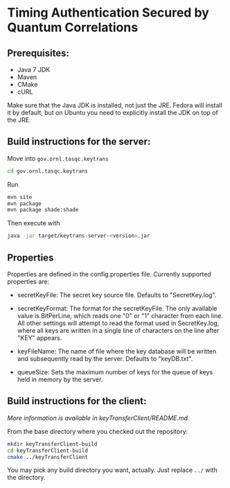 # Timing Authentication Secured by Quantum Correlations

## Prerequisites:

* Java 7 JDK
* Maven
* CMake
* cURL

Make sure that the Java JDK is installed, not just the JRE. Fedora will install it by default, but on Ubuntu you need to explicitly install the JDK on top of the JRE.

## Build instructions for the server:

Move into `gov.ornl.tasqc.keytrans`

```sh
cd gov.ornl.tasqc.keytrans
```

Run 

```sh
mvn site
mvn package
mvn package shade:shade
```

Then execute with

```sh
java -jar target/keytrans-server-<version>.jar
```
## Properties

Properties are defined in the config.properties file. Currently supported properties are:

* secretKeyFile: The secret key source file. Defaults to "SecretKey.log".

* secretKeyFormat: The format for the secretKeyFile. The only available value is BitPerLine, which reads one "0" or "1" character from each line. All other settings will attempt to read the format used in SecretKey.log, where all keys are written in a single line of characters on the line after "KEY" appears. 

* keyFileName: The name of file where the key database will be written and subsequently read by the server. Defaults to "keyDB.txt". 

* queueSize: Sets the maximum number of keys for the queue of keys held in memory by the server.

## Build instructions for the client:

*More information is available in keyTransferClient/README.md.*

From the base directory where you checked out the repository:

```sh
mkdir keyTransferClient-build
cd keyTransferClient-build
cmake ../keyTransferClient
```

You may pick any build directory you want, actually. Just replace `../` with the directory.
